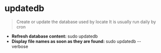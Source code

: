 # updatedb
> Create or update the database used by locate
> It is usually run daily by cron
- **Refresh database content:**
sudo updatedb
- **Display file names as soon as they are found:**
sudo updatedb --verbose
